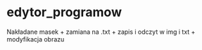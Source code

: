 # edytor_programow
Nakładane masek + zamiana na .txt + zapis i odczyt w img i txt + modyfikacja obrazu
